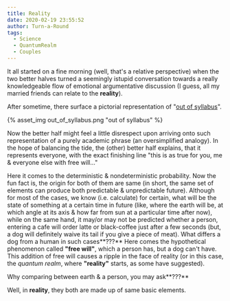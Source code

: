 ```yaml
---
title: Reality
date: 2020-02-19 23:55:52
author: Turn-a-Round
tags:
  - Science
  - QuantumRealm
  - Couples
---
```


It all started on a fine morning (well, that's a relative perspective) when the two better halves turned a seemingly istupid conversation towards a really knowledgeable flow of emotional argumentative discussion (I guess, all my married friends can relate to the **reality**).

After sometime, there surface a pictorial representation of "<u>out of syllabus</u>".

{%  asset_img out_of_syllabus.png "out of syllabus" %}

Now the better half might feel a little disrespect upon arriving onto such representation of a purely academic phrase (an oversimplified analogy). In the hope of balancing the tide, the (other) better half explains, that it represents everyone, with the exact finishing line "this is as true for you, me & everyone else with free will..."

Here it comes to the deterministic & nondeterministic probability. Now the fun fact is, the origin for both of them are same (in short, the same set of elements can produce both predictable & unpredictable future). Although for most of the cases, we know (i.e. calculate) for certain, what will be the state of something at a certain time in future (like, where the earth will be, at which angle at its axis & how far from sun at a particular time after now), while on the same hand, it may/or may not be predicted whether a person, entering a cafe will order latte or black-coffee just after a few seconds (but, a dog will definitely waive its tail if you give a piece of meat). What differs a dog from a human in such cases**???** Here comes the hypothetical phenomenon called **"free will"**, which a person has, but a dog can't have. This addition of free will causes a ripple in the face of reality (or in this case, the *quantum realm*, where **"reality"** starts, as some have suggested).

Why comparing between earth & a person, you may ask**???** 

Well, in **reality**, they both are made up of same basic elements.